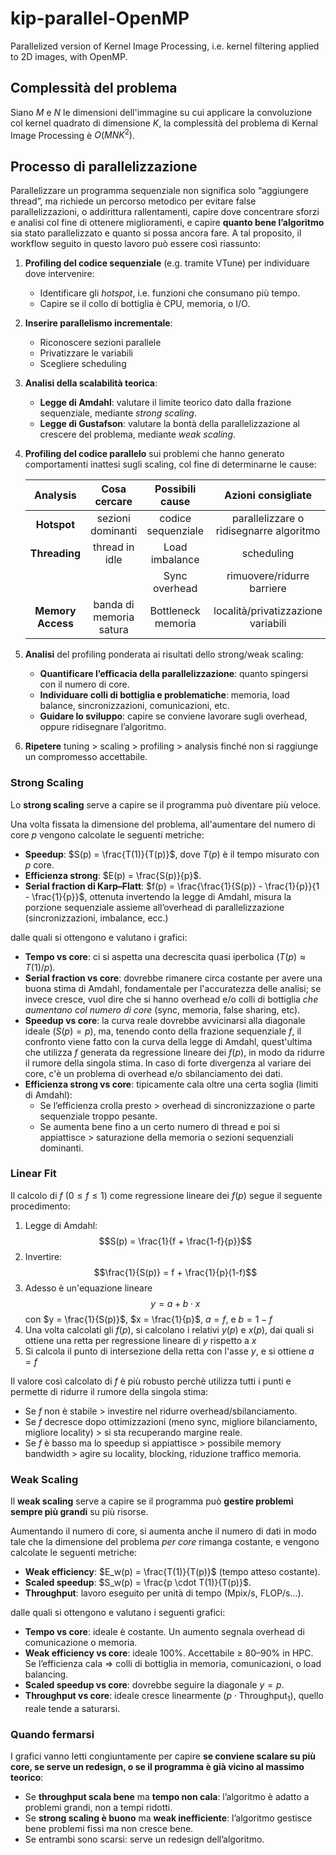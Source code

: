 # kip-parallel-OpenMP
Parallelized version of Kernel Image Processing, i.e. kernel filtering applied to 2D images, with OpenMP.



## Complessità del problema

Siano $M$ e $N$ le dimensioni dell'immagine su cui applicare la convoluzione col kernel quadrato di dimensione $K$, la complessità del problema di Kernal Image Processing è $O(MNK^2)$.



## Processo di parallelizzazione

Parallelizzare un programma sequenziale non significa solo “aggiungere thread”, ma richiede un percorso metodico per evitare false parallelizzazioni, o addirittura rallentamenti, capire dove concentrare sforzi e analisi col fine di ottenere miglioramenti, e capire **quanto bene l’algoritmo** sia stato parallelizzato e quanto si possa ancora fare. A tal proposito, il workflow seguito in questo lavoro può essere così riassunto:

  1. **Profiling del codice sequenziale** (e.g. tramite VTune) per individuare dove intervenire:
       * Identificare gli *hotspot*, i.e. funzioni che consumano più tempo.
       * Capire se il collo di bottiglia è CPU, memoria, o I/O.
       
  2. **Inserire parallelismo incrementale**:
       * Riconoscere sezioni parallele
       * Privatizzare le variabili
       * Scegliere scheduling
       
  3. **Analisi della scalabilità teorica**:
       * **Legge di Amdahl**: valutare il limite teorico dato dalla frazione sequenziale, mediante *strong scaling*.
       * **Legge di Gustafson**: valutare la bontà della parallelizzazione al crescere del problema, mediante *weak scaling*.
       
  4. **Profiling del codice parallelo** sui problemi che hanno generato comportamenti inattesi sugli scaling, col fine di determinarne le cause:
       
       |    Analysis       |      Cosa cercare       |        Possibili cause       |         Azioni consigliate              |
       |:-----------------:|:-----------------------:|:----------------------------:|:---------------------------------------:|
       | **Hotspot**       | sezioni dominanti       | codice sequenziale           | parallelizzare o ridisegnarre algoritmo |
       | **Threading**     | thread in idle          | Load imbalance               |             scheduling                  |
       |                   |                         | Sync overhead                | rimuovere/ridurre barriere              |
       | **Memory Access** | banda di memoria satura | Bottleneck memoria           | località/privatizzazione variabili      |

  6. **Analisi** del profiling ponderata ai risultati dello strong/weak scaling:
       * **Quantificare l’efficacia della parallelizzazione**: quanto spingersi con il numero di core.
       * **Individuare colli di bottiglia e problematiche**: memoria, load balance, sincronizzazioni, comunicazioni, etc.
       * **Guidare lo sviluppo**: capire se conviene lavorare sugli overhead, oppure ridisegnare l’algoritmo.
  
  7. **Ripetere** tuning > scaling > profiling > analysis finché non si raggiunge un compromesso accettabile.


### Strong Scaling

Lo **strong scaling** serve a capire se il programma può diventare più veloce.

Una volta fissata la dimensione del problema, all'aumentare del numero di core $p$ vengono calcolate le seguenti metriche:
  * **Speedup**: $S(p) = \frac{T(1)}{T(p)}$, dove $T(p)$ è il tempo misurato con $p$ core.
  * **Efficienza strong**: $E(p) = \frac{S(p)}{p}$.
  * **Serial fraction di Karp–Flatt**: $f(p) = \frac{\frac{1}{S(p)} - \frac{1}{p}}{1 - \frac{1}{p}}$, ottenuta invertendo la legge di Amdahl, misura la porzione sequenziale assieme all’overhead di parallelizzazione (sincronizzazioni, imbalance, ecc.)

dalle quali si ottengono e valutano i grafici:
* **Tempo vs core**: ci si aspetta una decrescita quasi iperbolica ($T(p) \approx T(1)/p$).
* **Serial fraction vs core**: dovrebbe rimanere circa costante per avere una buona stima di Amdahl, fondamentale per l'accuratezza delle analisi; se invece cresce, vuol dire che si hanno overhead e/o colli di bottiglia *che aumentano col numero di core* (sync, memoria, false sharing, etc).
* **Speedup vs core**: la curva reale dovrebbe avvicinarsi alla diagonale ideale ($S(p) = p$), ma, tenendo conto della frazione sequenziale $f$, il confronto viene fatto con la curva della legge di Amdahl, quest'ultima che utilizza $f$ generata da regressione lineare dei $f(p)$, in modo da ridurre il rumore della singola stima. In caso di forte divergenza al variare dei core, c'è un problema di overhead e/o sbilanciamento dei dati.
* **Efficienza strong vs core**: tipicamente cala oltre una certa soglia (limiti di Amdahl):
  + Se l’efficienza crolla presto > overhead di sincronizzazione o parte sequenziale troppo pesante.
  + Se aumenta bene fino a un certo numero di thread e poi si appiattisce > saturazione della memoria o sezioni sequenziali dominanti.


### Linear Fit

Il calcolo di $f$ ($0 \leq f \leq 1$) come regressione lineare dei $f(p)$ segue il seguente procedimento:
  1. Legge di Amdahl: $$S(p) = \frac{1}{f + \frac{1-f}{p}}$$
  2. Invertire: $$\frac{1}{S(p)} = f + \frac{1}{p}(1-f)$$
  3. Adesso è un'equazione lineare $$y = a + b \cdot x$$ con $y = \frac{1}{S(p)}$, $x = \frac{1}{p}$, $a = f$, e $b = 1 - f$
  4. Una volta calcolati gli $f(p)$, si calcolano i relativi $y(p)$ e $x(p)$, dai quali si ottiene una retta per regressione lineare di $y$ rispetto a $x$
  5. Si calcola il punto di intersezione della retta con l'asse $y$, e si ottiene $a = f$

Il valore così calcolato di $f$ è più robusto perchè utilizza tutti i punti e permette di ridurre il rumore della singola stima:
  * Se $f$ non è stabile > investire nel ridurre overhead/sbilanciamento.
  * Se $f$ decresce dopo ottimizzazioni (meno sync, migliore bilanciamento, migliore locality) > si sta recuperando margine reale.
  * Se $f$ è basso ma lo speedup si appiattisce > possibile memory bandwidth > agire su locality, blocking, riduzione traffico memoria.

### Weak Scaling

Il **weak scaling** serve a capire se il programma può **gestire problemi sempre più grandi** su più risorse.

Aumentando il numero di core, si aumenta anche il numero di dati in modo tale che la dimensione del problema *per core* rimanga costante, e vengono calcolate le seguenti metriche: 
  * **Weak efficiency**: $E_w(p) = \frac{T(1)}{T(p)}$ (tempo atteso costante).
  * **Scaled speedup**: $S_w(p) = \frac{p \cdot T(1)}{T(p)}$.
  * **Throughput**: lavoro eseguito per unità di tempo (Mpix/s, FLOP/s…).

dalle quali si ottengono e valutano i seguenti grafici:
  * **Tempo vs core**: ideale è costante. Un aumento segnala overhead di comunicazione o memoria.
  * **Weak efficiency vs core**: ideale 100%. Accettabile ≥ 80–90% in HPC. Se l’efficienza cala ⇒ colli di bottiglia in memoria, comunicazioni, o load balancing.
  * **Scaled speedup vs core**: dovrebbe seguire la diagonale $y = p$.
  * **Throughput vs core**: ideale cresce linearmente ($p \cdot \text{Throughput}_1$), quello reale tende a saturarsi.

### Quando fermarsi

I grafici vanno letti congiuntamente per capire **se conviene scalare su più core, se serve un redesign, o se il programma è già vicino al massimo teorico**:

   * Se **throughput scala bene** ma **tempo non cala**: l’algoritmo è adatto a problemi grandi, non a tempi ridotti.
   * Se **strong scaling è buono** ma **weak inefficiente**: l’algoritmo gestisce bene problemi fissi ma non cresce bene.
   * Se entrambi sono scarsi: serve un redesign dell’algoritmo.



